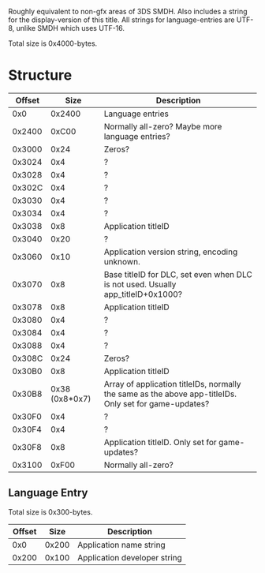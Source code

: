 Roughly equivalent to non-gfx areas of 3DS SMDH. Also includes a string
for the display-version of this title. All strings for language-entries
are UTF-8, unlike SMDH which uses UTF-16.

Total size is
0x4000-bytes.

# Structure

| Offset | Size            | Description                                                                                            |
| ------ | --------------- | ------------------------------------------------------------------------------------------------------ |
| 0x0    | 0x2400          | Language entries                                                                                       |
| 0x2400 | 0xC00           | Normally all-zero? Maybe more language entries?                                                        |
| 0x3000 | 0x24            | Zeros?                                                                                                 |
| 0x3024 | 0x4             | ?                                                                                                      |
| 0x3028 | 0x4             | ?                                                                                                      |
| 0x302C | 0x4             | ?                                                                                                      |
| 0x3030 | 0x4             | ?                                                                                                      |
| 0x3034 | 0x4             | ?                                                                                                      |
| 0x3038 | 0x8             | Application titleID                                                                                    |
| 0x3040 | 0x20            | ?                                                                                                      |
| 0x3060 | 0x10            | Application version string, encoding unknown.                                                          |
| 0x3070 | 0x8             | Base titleID for DLC, set even when DLC is not used. Usually app\_titleID+0x1000?                      |
| 0x3078 | 0x8             | Application titleID                                                                                    |
| 0x3080 | 0x4             | ?                                                                                                      |
| 0x3084 | 0x4             | ?                                                                                                      |
| 0x3088 | 0x4             | ?                                                                                                      |
| 0x308C | 0x24            | Zeros?                                                                                                 |
| 0x30B0 | 0x8             | Application titleID                                                                                    |
| 0x30B8 | 0x38 (0x8\*0x7) | Array of application titleIDs, normally the same as the above app-titleIDs. Only set for game-updates? |
| 0x30F0 | 0x4             | ?                                                                                                      |
| 0x30F4 | 0x4             | ?                                                                                                      |
| 0x30F8 | 0x8             | Application titleID. Only set for game-updates?                                                        |
| 0x3100 | 0xF00           | Normally all-zero?                                                                                     |

## Language Entry

Total size is 0x300-bytes.

| Offset | Size  | Description                  |
| ------ | ----- | ---------------------------- |
| 0x0    | 0x200 | Application name string      |
| 0x200  | 0x100 | Application developer string |
